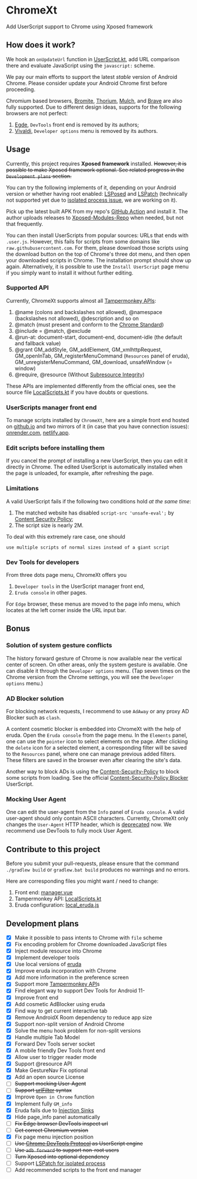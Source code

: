 # ChromeXt

Add UserScript support to Chrome using Xposed framework

##  How does it work?

We hook an `onUpdateUrl` function in [UserScript.kt](app/src/main/java/org/matrix/chromext/hook/UserScript.kt),
add URL comparison there and evaluate JavaScript using the `javascript:` scheme.

We pay our main efforts to support the latest _stable_ version of Android Chrome.
Please consider update your Android Chrome first before proceeding.

Chromium based browsers,
[Bromite](https://github.com/bromite/bromite),
[Thorium](https://github.com/Alex313031/thorium),
[Mulch](https://gitlab.com/divested-mobile/mulch),
and [Brave](https://github.com/brave/brave-browser) are also fully supported.
Due to different design ideas, supports for the following browsers are not perfect:
1. [Egde](https://www.microsoft.com/en-us/edge/download), `DevTools` front end is removed by its authors;
2. [Vivaldi](https://vivaldi.com/en/android/), `Developer options` menu is removed by its authors.

## Usage

Currently, this project requires **Xposed framework** installed.
~~However, it is possible to make Xposed framework optional.
See related progress in the `Development plans` section.~~

You can try the following implements of it, depending on your Android version or whether having root enabled:
[LSPosed](https://github.com/LSPosed/LSPosed) and
[LSPatch](https://github.com/LSPosed/LSPatch) (technically not supported yet due to [isolated process issue](https://github.com/LSPosed/LSPatch/issues/190), we are working on it).

Pick up the latest built APK from my repo's [GitHub Action](https://github.com/JingMatrix/ChromeXt/actions/workflows/android.yml) and install it.
The author uploads releases to [Xposed-Modules-Repo](https://github.com/Xposed-Modules-Repo/org.matrix.chromext/releases) when needed, but not that frequently.

You can then install UserScripts from popular sources: URLs that ends with `.user.js`.
However, this fails for scripts from some domains like `raw.githubusercontent.com`.
For them, please download those scripts using the download button on the top of Chrome's three dot menu, and
then open your downloaded scripts in Chrome. The installation prompt should show up again.
Alternatively, it is possible to use the `Install UserScript` page menu if you simply want to install it
without further editing.


### Supported API

Currently, ChromeXt supports almost all [Tampermonkey APIs](https://www.tampermonkey.net/documentation.php?locale=en):

1. @name (colons and backslashes not allowed), @namespace (backslashes not allowed), @description and so on
2. @match (must present and conform to the [Chrome Standard](https://developer.chrome.com/docs/extensions/mv2/match_patterns/))
3. @include = @match, @exclude
4. @run-at: document-start, document-end, document-idle (the default and fallback value)
5. @grant GM_addStyle, GM_addElement, GM_xmlhttpRequest, GM_openInTab, GM_registerMenuCommand (`Resources` panel of eruda), GM_unregisterMenuCommand, GM_download, unsafeWindow (= window)
6. @require, @resource (Without [Subresource Integrity](https://www.tampermonkey.net/documentation.php#api:Subresource_Integrity))

These APIs are implemented differently from the official ones, see the source file [LocalScripts.kt](app/src/main/java/org/matrix/chromext/script/LocalScripts.kt) if you have doubts or questions.

### UserScripts manager front end

To manage scripts installed by `ChromeXt`, here are a simple front end hosted on [github.io](https://jingmatrix.github.io/ChromeXt/) and two mirrors of it (in case that you have connection issues): [onrender.com](https://jianyu-ma.onrender.com/ChromeXt/), [netlify.app](https://jianyu-ma.netlify.app/ChromeXt/).

### Edit scripts before installing them

If you cancel the prompt of installing a new UserScript, then you can edit it directly in Chrome.
The edited UserScript is automatically installed when the page is unloaded, for example, after refreshing the page.

### Limitations

A valid UserScript fails if the following two conditions hold _at the same time_:

1. The matched website has disabled `script-src 'unsafe-eval';` by [Content Security Policy](https://developer.mozilla.org/en-US/docs/Web/HTTP/CSP);
2. The script size is nearly 2M.

To deal with this extremely rare case, one should
```
use multiple scripts of normal sizes instead of a giant script
```

### Dev Tools for developers

From three dots page menu, ChromeXt offers you
1. `Developer tools` in the UserScript manager front end,
2. `Eruda console` in other pages.

For `Edge` browser, these menus are moved to the page info menu,
which locates at the left corner inside the URL input bar.

## Bonus

### Solution of system gesture conflicts

The history forward gesture of Chrome is now available near the vertical center of screen.
On other areas, only the system gesture is available.
One can disable it through the `Developer options` menu.
(Tap seven times on the Chrome version from the Chrome settings, you will see the `Developer options` menu.)

### AD Blocker solution

For blocking network requests, I recommend to use `AdAway` or any proxy AD Blocker such as `clash`.

A content cosmetic blocker is embedded into ChromeXt with the help of eruda.
Open the `Eruda console` from the page menu.
In the `Elements` panel, one can use the `pointer` icon to select elements on the page.
After clicking the `delete` icon for a selected element, a corresponding filter will be saved to the `Resources` panel,
where one can manage previous added filters.
These filters are saved in the browser even after clearing the site's data.

Another way to block ADs is using the [Content-Security-Policy](https://developer.mozilla.org/en-US/docs/Web/HTTP/Headers/Content-Security-Policy/script-src) to block some scripts from loading.
See the official [Content-Security-Policy Blocker](app/src/main/assets/CSP.user.js) UserScript.

### Mocking User Agent

One can edit the user-agent from the `Info` panel of `Eruda console`.
A valid user-agent should only contain ASCII characters.
Currently, ChromeXt only changes the `User-Agent` HTTP header, which
is [deprecated](https://wicg.github.io/ua-client-hints/#user-agent) now.
We recommend use DevTools to fully mock User Agent.

## Contribute to this project

Before you submit your pull-requests, please ensure that the command
`./gradlew build` or `gradlew.bat build` produces no warnings and no errors.

Here are corresponding files you might want / need to change:
1. Front end: [manager.vue](https://github.com/JingMatrix/viteblog/tree/master/components/ChromeXt/manager.vue)
2. Tampermonkey API: [LocalScripts.kt](app/src/main/java/org/matrix/chromext/script/LocalScripts.kt)
3. Eruda configuration: [local_eruda.js](app/src/main/assets/local_eruda.js)

## Development plans

- [x] Make it possible to pass intents to Chrome with `file` scheme
- [x] Fix encoding problem for Chrome downloaded JavaScript files
- [x] Inject module resource into Chrome
- [x] Implement developer tools
- [x] Use local versions of [eruda](https://github.com/liriliri/eruda)
- [x] Improve eruda incorporation with Chrome
- [x] Add more information in the preference screen
- [x] Support more [Tampermonkey API](https://www.tampermonkey.net/documentation.php)s
- [x] Find elegant way to support Dev Tools for Android 11-
- [x] Improve front end
- [x] Add cosmetic AdBlocker using eruda
- [x] Find way to get current interactive tab
- [x] Remove AndroidX Room dependency to reduce app size
- [x] Support non-split version of Android Chrome
- [x] Solve the menu hook problem for non-split versions
- [x] Handle multiple Tab Model
- [x] Forward Dev Tools server socket
- [x] A mobile friendly Dev Tools front end
- [x] Allow user to trigger reader mode
- [x] Support @resource API
- [x] Make GestureNav Fix optional
- [x] Add an open source License
- [ ] ~~Support mocking User-Agent~~
- [ ] ~~Support [urlFilter](https://developer.chrome.com/docs/extensions/reference/declarativeNetRequest/#type-RuleCondition) syntax~~
- [x] Improve `Open in Chrome` function
- [x] Implement fully `GM_info`
- [x] Eruda fails due to [Injection Sinks](https://developer.mozilla.org/en-US/docs/Web/API/Trusted_Types_API)
- [x] Hide page_info panel automatically
- [ ] ~~Fix Edge browser DevTools inspect url~~
- [ ] ~~Get correct Chromium version~~
- [x] Fix page menu injection position
- [ ] ~~Use [Chrome DevTools Protocol](https://chromedevtools.github.io/devtools-protocol/) as UserScript engine~~
- [ ] ~~Use `adb forward` to support non-root users~~
- [ ] ~~Turn Xposed into optional dependency~~
- [ ] Support [LSPatch for isolated process](https://github.com/LSPosed/LSPatch/issues/190)
- [ ] Add recommended scripts to the front end manager
